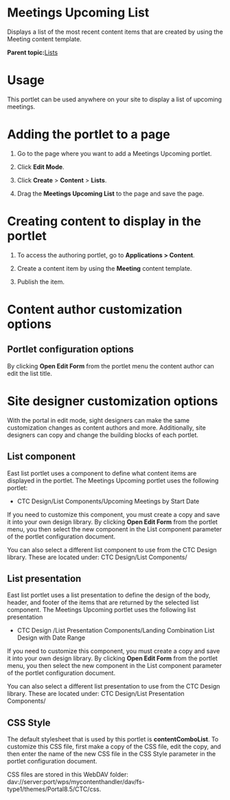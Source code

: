 # Meetings Upcoming List

Displays a list of the most recent content items that are created by using the Meeting content template.

**Parent topic:**[Lists](../ctc/ctc-portlet-types-lists.md)

# Usage

This portlet can be used anywhere on your site to display a list of upcoming meetings.

# Adding the portlet to a page

1.  Go to the page where you want to add a Meetings Upcoming portlet.

2.  Click **Edit Mode**.

3.  Click **Create** \> **Content** \> **Lists**.

4.  Drag the **Meetings Upcoming List** to the page and save the page.


# Creating content to display in the portlet

1.  To access the authoring portlet, go to **Applications \> Content**.

2.  Create a content item by using the **Meeting** content template.

3.  Publish the item.


# Content author customization options

## Portlet configuration options

By clicking **Open Edit Form** from the portlet menu the content author can edit the list title.

# Site designer customization options

With the portal in edit mode, sight designers can make the same customization changes as content authors and more. Additionally, site designers can copy and change the building blocks of each portlet.

## List component

East list portlet uses a component to define what content items are displayed in the portlet. The Meetings Upcoming portlet uses the following portlet:

-   CTC Design/List Components/Upcoming Meetings by Start Date

If you need to customize this component, you must create a copy and save it into your own design library. By clicking **Open Edit Form** from the portlet menu, you then select the new component in the List component parameter of the portlet configuration document.

You can also select a different list component to use from the CTC Design library. These are located under: CTC Design/List Components/

## List presentation

East list portlet uses a list presentation to define the design of the body, header, and footer of the items that are returned by the selected list component. The Meetings Upcoming portlet uses the following list presentation

-   CTC Design /List Presentation Components/Landing Combination List Design with Date Range

If you need to customize this component, you must create a copy and save it into your own design library. By clicking **Open Edit Form** from the portlet menu, you then select the new component in the List component parameter of the portlet configuration document.

You can also select a different list presentation to use from the CTC Design library. These are located under: CTC Design/List Presentation Components/

## CSS Style

The default stylesheet that is used by this portlet is **contentComboList**. To customize this CSS file, first make a copy of the CSS file, edit the copy, and then enter the name of the new CSS file in the CSS Style parameter in the portlet configuration document.

CSS files are stored in this WebDAV folder: dav://server:port/wps/mycontenthandler/dav/fs-type1/themes/Portal8.5/CTC/css.

